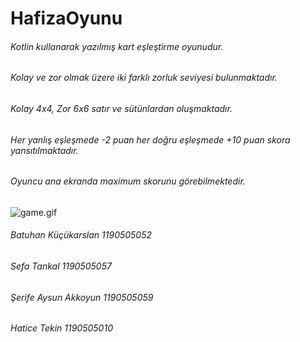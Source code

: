 # HafizaOyunu
###### Kotlin kullanarak yazılmış kart eşleştirme oyunudur.
###### Kolay ve zor olmak üzere iki farklı zorluk seviyesi bulunmaktadır.
###### Kolay 4x4, Zor 6x6 satır ve sütünlardan oluşmaktadır.
###### Her yanlış eşleşmede -2 puan her doğru eşleşmede +10 puan skora yansıtılmaktadır.
###### Oyuncu ana ekranda maximum skorunu görebilmektedir.

![game.gif](https://batuhankucukarslan.com.tr/game.gif)

###### Batuhan Küçükarslan 1190505052  
###### Sefa Tankal 1190505057
###### Şerife Aysun Akkoyun 1190505059
###### Hatice Tekin 1190505010
